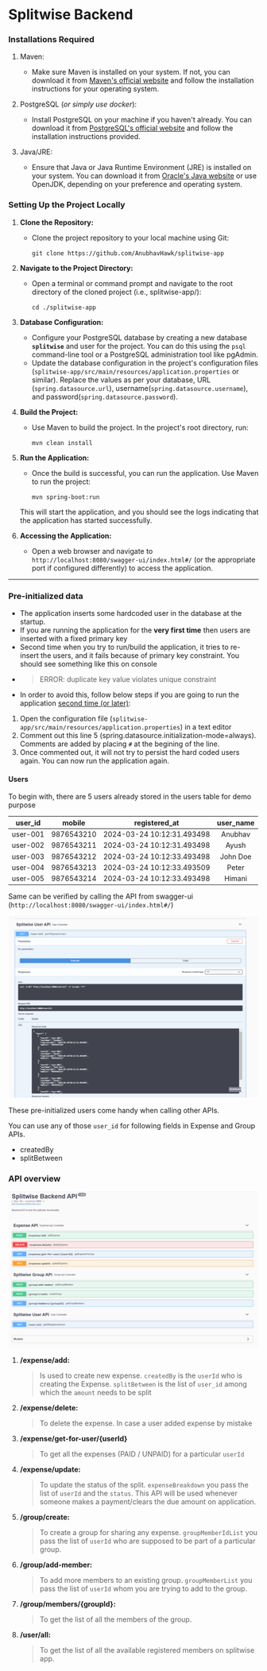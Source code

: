 
# Splitwise Backend

### Installations Required

1. Maven:
    - Make sure Maven is installed on your system. If not, you can download it from [Maven's official website](https://maven.apache.org/download.cgi) and follow the installation instructions for your operating system.

2. PostgreSQL (*or simply use docker*):
    - Install PostgreSQL on your machine if you haven't already. You can download it from [PostgreSQL's official website](https://www.postgresql.org/download/) and follow the installation instructions provided.

3. Java/JRE:
    - Ensure that Java or Java Runtime Environment (JRE) is installed on your system. You can download it from [Oracle's Java website](https://www.oracle.com/java/technologies/javase-jdk11-downloads.html) or use OpenJDK, depending on your preference and operating system.

### Setting Up the Project Locally

1. **Clone the Repository:**
    - Clone the project repository to your local machine using Git:
      ```
      git clone https://github.com/AnubhavHawk/splitwise-app
      ```

2. **Navigate to the Project Directory:**
    - Open a terminal or command prompt and navigate to the root directory of the cloned project (i.e., splitwise-app/):
      ```
      cd ./splitwise-app
      ```

3. **Database Configuration:**
    - Configure your PostgreSQL database by creating a new database **`splitwise`** and user for the project. You can do this using the `psql` command-line tool or a PostgreSQL administration tool like pgAdmin.
    - Update the database configuration in the project's configuration files (`splitwise-app/src/main/resources/application.properties` or similar). Replace the values as per your database, URL (`spring.datasource.url`), username(`spring.datasource.username`), and password(`spring.datasource.password`).

4. **Build the Project:**
    - Use Maven to build the project. In the project's root directory, run:
      ```
      mvn clean install
      ```

5. **Run the Application:**
    - Once the build is successful, you can run the application. Use Maven to run the project:
      ```
      mvn spring-boot:run
      ```
   This will start the application, and you should see the logs indicating that the application has started successfully.


6. **Accessing the Application:**
    - Open a web browser and navigate to `http://localhost:8080/swagger-ui/index.html#/` (or the appropriate port if configured differently) to access the application.
    

---

### Pre-initialized data

   - The application inserts some hardcoded user in the database at the startup.
   - If you are running the application for the **very first time** then users are inserted with a fixed primary key
   - Second time when you try to run/build the application, it tries to re-insert the users, and it fails because of primary key constraint. You should see something like this on console
   - > ERROR: duplicate key value violates unique constraint
   - In order to avoid this, follow below steps if you are going to run the application <ins>second time (or later)</ins>:
   1. Open the configuration file (`splitwise-app/src/main/resources/application.properties`) in a text editor
   2. Comment out this line 5 (spring.datasource.initialization-mode=always). Comments are added by placing `#` at the begining of the line.
   3. Once commented out, it will not try to persist the hard coded users again. You can now run the application again.

#### Users
 To begin with, there are 5 users already stored in the users table for demo purpose

| user_id  | mobile      |  registered_at  | user_name |
|:--------:|:-----------:|:---------------:|:---------------:|
| user-001 |  9876543210 | 2024-03-24 10:12:31.493498  | Anubhav | 
| user-002 |  9876543211 | 2024-03-24 10:12:31.493498  | Ayush | 
| user-003 |  9876543212 | 2024-03-24 10:12:33.493498  | John Doe | 
| user-004 |  9876543213 | 2024-03-24 10:12:33.493509  | Peter | 
| user-005 |  9876543214 | 2024-03-24 10:12:33.493498  | Himani |


Same can be verified by calling the API from swagger-ui (`http://localhost:8080/swagger-ui/index.html#/`)

![Users API](./docs/users-api.png)

These pre-initialized users come handy when calling other APIs.

You can use any of those `user_id` for following fields in Expense and Group APIs.

- createdBy
- splitBetween



### API overview

![Users API](./docs/all-api.png)

1. **/expense/add:**
   >  Is used to create new expense. `createdBy` is the `userId` who is creating the Expense. `splitBetween` is the list of `user_id` among which the `amount` needs to be split

2. **/expense/delete:**
   > To delete the expense. In case a user added expense by mistake

3. **/expense/get-for-user/{userId}**
   > To get all the expenses (PAID / UNPAID) for a particular `userId`

4. **/expense/update:**
   > To update the status of the split. `expenseBreakdown` you pass the list of `userId` and the `status`. This API will be used whenever someone makes a payment/clears the due amount on application.

5. **/group/create:**
   > To create a group for sharing any expense. `groupMemberIdList` you pass the list of `userId` who are supposed to be part of a particular group.

6. **/group/add-member:**
   > To add more members to an existing group. `groupMemberList` you pass the list of `userId` whom you are trying to add to the group.

7. **/group/members/{groupId}:**
   > To get the list of all the members of the group.

8. **/user/all:**
   > To get the list of all the available registered members on splitwise app. 